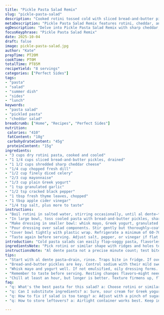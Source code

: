 ```yaml
---
title: "Pickle Pasta Salad Remix"
slug: "pickle-pasta-salad"
description: "Cooked rotini tossed cold with sliced bread-and-butter pickles and sharp cheddar. Dressing blends mayo, Greek yogurt, granulated garlic, cracked black pepper, fresh thyme, and a splash of apple cider vinegar in place of juice. Chill to meld but not drown the tang. Crunch texture from crisp celery added. Sodium dialed down by subbing dill pickles with lower sodium. Balanced creamy acidity, herb lift, and crispness. Prep around 20 minutes, resting at least 65 to guarantee proper flavor fusion. Eight servings, mid-calorie load, protein solid from cheese. Balanced fats from mayo and yogurt. Few grams sugar, modest fiber, a touch of calcium and iron. Practical, chill-based salad that cuts through heavy plates without hassle or fuss."
metaDescription: "Pickle Pasta Salad Remix features rotini, cheddar, and a tangy dressing, balancing flavor and texture perfectly."
ogDescription: "Delve into Pickle Pasta Salad Remix with sharp cheddar, crunchy celery, and zesty dressing. A must-try for a fresh twist!"
focusKeyphrase: "Pickle Pasta Salad Remix"
date: 2025-10-04
draft: false
image: pickle-pasta-salad.jpg
author: "Kate"
prepTime: PT20M
cookTime: PT0M
totalTime: PT85M
recipeYield: "8 servings"
categories: ["Perfect Sides"]
tags:
- "pasta"
- "salad"
- "summer dish"
- "sides"
- "lunch"
keywords:
- "pasta salad"
- "pickled pasta"
- "cheddar salad"
breadcrumb: ["Home", "Recipes", "Perfect Sides"]
nutrition: 
 calories: "410"
 fatContent: "18g"
 carbohydrateContent: "45g"
 proteinContent: "15g"
ingredients:
- "3 cups dry rotini pasta, cooked and cooled"
- "1 1/4 cups sliced bread-and-butter pickles, drained"
- "1 1/2 cups shredded sharp cheddar cheese"
- "1/4 cup chopped fresh dill"
- "1/2 cup finely diced celery"
- "2/3 cup mayonnaise"
- "1/3 cup plain Greek yogurt"
- "1 tsp granulated garlic"
- "1/2 tsp cracked black pepper"
- "1 tbsp fresh thyme leaves, chopped"
- "1 tbsp apple cider vinegar"
- "1/4 tsp salt, plus more to taste"
instructions:
- "Boil rotini in salted water, stirring occasionally, until al dente—tender with bite, not mushy. Drain, rinse with cold water to stop cooking, drain well again."
- "In large bowl, toss cooled pasta with bread-and-butter pickles, sharp cheddar, fresh dill, and diced celery. Celery adds crunch and freshness, contrasting soft pasta and smooth cheese."
- "Make dressing in smaller bowl: whisk mayo, Greek yogurt, granulated garlic, black pepper, fresh thyme, apple cider vinegar, and salt. No pickle juice here to control tang intensity and sodium."
- "Pour dressing over salad components. Stir gently but thoroughly—coat every bite with creamy, herbaceous dressing without breaking ingredients."
- "Cover bowl tightly with plastic wrap. Refrigerate a minimum of 60-70 minutes to let flavors marry. The wait allows acidity to mellow and herbs to permeate."
- "Taste again before serving. Adjust salt, pepper, or vinegar if flat or too sharp. Chill keeps salad firm; serve cold."
introduction: "Cold pasta salads can easily flop—soggy pasta, flavorless dressings, limp herbs. Know your textures, respect your ingredients. Start with al dente pasta—overcooked means mush in fridge hours later. Drain, rinse to stop cooking. Pickles add brightness but carry sodium; bread-and-butter cuts salt slightly, introduces subtle sweetness, balancing flavors without overpowering. Cheese must stand up—sharp cheddar brings punch, better than mild mozzarella here. Fresh herbs mix differently than dried; fresh dill chopped for pop, fresh thyme swapped in for dried parsley to shoot complexity up a notch. Texture layered with crisp celery—adds life among soft elements. Don't just dump dressing; whisk components in a separate bowl to emulsify sauces, avoid clumps or oily puddles. Dress cold salad just before chilling so flavors penetrate gradually but ingredients hold shape. Timing flexible but chill at least an hour—don’t rush melding. Salt to finish; salad dials salt differently after resting. Slice celery small enough to bite evenly but not pulverize. This method builds vibrant, layered pasta salad—it’s about contrast, balance, and foolproof technique to rescue dull lunches or side dishes."
ingredientsNote: "Pick rotini or similar shape with ridges and holes to trap dressing. Overly thin pastas like angel hair won’t hold sauce well, resulting in bland bites. Bread-and-butter pickles give subtle sweetness that offsets vinegar’s punch and controls sodium better than classic kosher dills but still delivers crunch. Swap Greek yogurt for sour cream if richness desired but yogurt adds tang and reduces fat. Mayonnaise chosen for creaminess and smooth mouthfeel—don’t skip or substitute for oil alone or dressing thins out. Fresh dill and thyme replace dried herbs found in many versions for brighter aroma; dried parsley lacks punch here. Granulated garlic puréed garlic or powder works but granulated gives better dispersed balance. Apple cider vinegar brightens dressing while cutting bite of pickle juice—apple cider vinegars’ mild fruitiness lessens harshness and adds complexity. Celery optional; adds micro-crisp contrast; omit for milder salad but lose crunch impact. Salt in dressing is minimal since pickles and cheese are salty; add cautiously to avoid over-salting."
instructionsNote: "Al dente pasta not a precise minute count; test bite often starting 2 mins before package suggestion. It should resist but not crunch. Cooling quickly with cold water locks pasta texture before adding to salad bowl. Mix salad ingredients first so evenly dispersed before dressing. Whisk dressing vigorously; mayo and yogurt separate if not properly combined, resulting in oily layer. Pour dressing slowly; fold salad gently with spatula or large spoon to prevent crushing cheese or pickles. Cover tightly to prevent fridge odors infiltrating. Allow at least an hour chilling but 75 minutes better for max flavor blend. Taste-test before serving; resting dulls seasoning so tweak salt or vinegar for brightness last minute. If too thick dressing, thin with splash of water or more vinegar, not more mayo—too creamy will weigh down salad. If salad seems soggy after sitting long, add fresh dill or celery at last minute for renewed texture. Serve cold; warming kills texture and sharpness."
tips:
- "Start with al dente pasta—drain, rinse. Traps bite in fridge. If overcooked, mush later. Test often, especially before the final minute, adjust time."
- "Bread-and-butter pickles are key. Control sodium with their mild sweetness. Don’t skip the crunch; vital contrast. Use fresh herbs for more flavor—dried just doesn’t cut it here."
- "Whisk mayo and yogurt well. If not emulsified, oily dressing forms. Keep it thick, but not too thick, you can always thin with a bit of vinegar later."
- "Remember to taste before serving. Resting changes flavors—might need more vinegar or salt. Adjust as needed right before serving for brightness."
- "Chill at least an hour, but longer is better. Texture firmens up, flavors meld. If salad feels soggy after chilling, add fresh celery or dill before serving."
faq:
- "q: What's the best pasta for this salad? a: Choose rotini or similar shape with ridges. Thin pasta like angel hair won't hold dressing well. Look for bite."
- "q: Can I substitute ingredients? a: Sure, sour cream for Greek yogurt. Just know that will alter tang. Celery adds crunch; omitting loses texture, consider that."
- "q: How to fix if salad is too tangy? a: Adjust with a pinch of sugar or more mayo. Balance flavors, tartness can overwhelm. Taste repeatedly."
- "q: How to store leftovers? a: Airtight container works best. Keep in fridge. Use within three days for freshness. Texture can change though over time."

---
```


